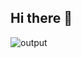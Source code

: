 ## Hi there 👋

<!--
**IvanC987/IvanC987** is a ✨ _special_ ✨ repository because its `README.md` (this file) appears on your GitHub profile.

Here are some ideas to get you started:

- 🔭 I’m currently working on ...
- 🌱 I’m currently learning ...
- 👯 I’m looking to collaborate on ...
- 🤔 I’m looking for help with ...
- 💬 Ask me about ...
- 📫 How to reach me: ...
- 😄 Pronouns: ...
- ⚡ Fun fact: ...
-->



![output](https://github.com/user-attachments/assets/e7a2cde1-a517-4ee1-b1d7-d4e691244aea)
